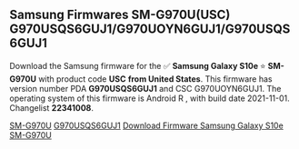 <h2>Samsung Firmwares SM-G970U(USC) G970USQS6GUJ1/G970UOYN6GUJ1/G970USQS6GUJ1</h2>
Download the Samsung firmware for the ✅ <strong>Samsung Galaxy S10e </strong> ⭐ <strong>SM-G970U</strong> with product code <strong>USC</strong> <strong> from United States</strong>. This firmware has version number PDA <strong>G970USQS6GUJ1</strong> and CSC G970UOYN6GUJ1. The operating system of this firmware is Android R , with build date 2021-11-01. Changelist <strong>22341008</strong>.


[SM-G970U](https://samfirm.shop/samsung/model/SM-G970U)
[G970USQS6GUJ1](https://samfirm.shop/samsung/pda/G970USQS6GUJ1)
[Download Firmware Samsung Galaxy S10e SM-G970U](https://samfirm.shop/samsung/firmware/470390)
